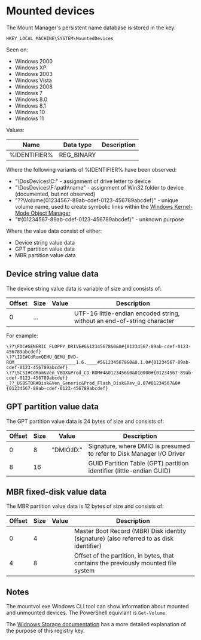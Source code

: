# Mounted devices

The Mount Manager's persistent name database is stored in the key:

```
HKEY_LOCAL_MACHINE\SYSTEM\MountedDevices
```

Seen on:

* Windows 2000
* Windows XP
* Windows 2003
* Windows Vista
* Windows 2008
* Windows 7
* Windows 8.0
* Windows 8.1
* Windows 10
* Windows 11

Values:

Name | Data type | Description
--- | --- | ---
%IDENTIFIER% | REG_BINARY | 

Where the following variants of %IDENTIFIER% have been observed:

* "\DosDevices\C:" - assignment of drive letter to device
* "\DosDevices\F:\path\name" - assignment of Win32 folder to device (documented, but not observed)
* "\??\Volume{01234567-89ab-cdef-0123-456789abcdef}" - unique volume name, used to create symbolic links within the [Windows Kernel-Mode Object Manager](https://learn.microsoft.com/en-us/windows-hardware/drivers/kernel/windows-kernel-mode-object-manager)
* "#{01234567-89ab-cdef-0123-456789abcdef}" - unknown purpose

Where the value data consist of either:

* Device string value data
* GPT partition value data
* MBR partition value data

## Device string value data

The device string value data is variable of size and consists of:

Offset | Size | Value | Description
--- | --- | --- | ---
0 | ... | | UTF-16 little-endian encoded string, without an end-of-string character

For example:

```
\??\FDC#GENERIC_FLOPPY_DRIVE#6&12345678&0&0#{01234567-89ab-cdef-0123-456789abcdef}
\??\IDE#CdRomQEMU_QEMU_DVD-ROM_______________________1.6.____#5&12345678&0&0.1.0#{01234567-89ab-cdef-0123-456789abcdef}
\??\SCSI#CdRom&Ven_VBOX&Prod_CD-ROM#4&0123456&0&010000#{01234567-89ab-cdef-0123-456789abcdef}
_??_USBSTOR#Disk&Ven_Generic&Prod_Flash_Disk&Rev_8.07#01234567&0#{01234567-89ab-cdef-0123-456789abcdef}
```

## GPT partition value data

The GPT partition value data is 24 bytes of size and consists of:

Offset | Size | Value | Description
--- | --- | --- | ---
0 | 8 | "DMIO:ID:" | Signature, where DMIO is presumed to refer to Disk Manager I/O Driver
8 | 16 | | GUID Partition Table (GPT) partition identifier (little-endian GUID)

## MBR fixed-disk value data

The MBR partition value data is 12 bytes of size and consists of:

Offset | Size | Value | Description
--- | --- | --- | ---
0 | 4 | | Master Boot Record (MBR) Disk identity (signature) (also referred to as disk identifier)
4 | 8 | | Offset of the partition, in bytes, that contains the previously mounted file system

## Notes

The mountvol.exe Windows CLI tool can show information about mounted and unmounted devices. The
PowerShell equivlant is `Get-Volume`.

The
[Widnows Storage documentation](https://learn.microsoft.com/en-us/windows-hardware/drivers/storage/supporting-mount-manager-requests-in-a-storage-class-driver)
has a more detailed explanation of the purpose of this registry key.
